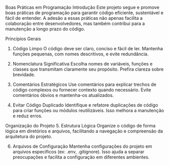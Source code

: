 Boas Práticas em Programação
Introdução
Este projeto segue e promove boas práticas de programação para garantir código eficiente, sustentável e fácil de entender. A adesão a essas práticas não apenas facilita a colaboração entre desenvolvedores, mas também contribui para a manutenção a longo prazo do código.

Princípios Gerais
1. Código Limpo
O código deve ser claro, conciso e fácil de ler. Mantenha funções pequenas, com nomes descritivos, e evite redundância.

2. Nomenclatura Significativa
Escolha nomes de variáveis, funções e classes que transmitam claramente seu propósito. Prefira clareza sobre brevidade.

3. Comentários Estratégicos
Use comentários para explicar trechos de código complexos ou fornecer contexto quando necessário. Evite comentários óbvios e mantenha-os atualizados.

4. Evitar Código Duplicado
Identifique e refatore duplicações de código para criar funções ou módulos reutilizáveis. Isso melhora a manutenção e reduz erros.

Organização do Projeto
5. Estrutura Lógica
Organize o código de forma lógica em diretórios e arquivos, facilitando a navegação e compreensão da arquitetura do projeto.

6. Arquivos de Configuração
Mantenha configurações do projeto em arquivos específicos (ex: .env, .gitignore). Isso ajuda a separar preocupações e facilita a configuração em diferentes ambientes.
